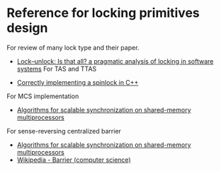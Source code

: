 # Reference for locking primitives design

For review of many lock type and their paper.

- [Lock–unlock: Is that all? a pragmatic analysis of locking in software systems](https://hal.science/hal-02084060/file/journal.pdf)
For TAS and TTAS

- [Correctly implementing a spinlock in C++](https://rigtorp.se/spinlock/)

For MCS implementation

- [Algorithms for scalable synchronization on shared-memory multiprocessors](https://dl.acm.org/doi/pdf/10.1145/103727.103729)

For sense-reversing centralized barrier

- [Algorithms for scalable synchronization on shared-memory multiprocessors](https://dl.acm.org/doi/pdf/10.1145/103727.103729)
- [Wikipedia - Barrier (computer science)](https://en.wikipedia.org/wiki/Barrier_(computer_science))
